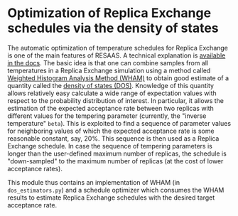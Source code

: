 # Optimization of Replica Exchange schedules via the density of states
The automatic optimization of temperature schedules for Replica Exchange is one of the main features of RESAAS.
A technical explanation is [available in the docs](../../docs/density_of_states_methods.pdf).
The basic idea is that one can combine samples from all temperatures in a Replica Exchange simulation using a method called [Weighted Histogram Analysis Method (WHAM)](https://www.semanticscholar.org/paper/Evaluation-of-marginal-likelihoods-via-the-density-Habeck/bbfdb49fa8fc31088d7514a6b684dec8230e4d6a) to obtain good estimate of a quantity called the [density of states (DOS)](https://en.wikipedia.org/wiki/Density_of_states).
Knowledge of this quantity allows relatively easy calculate a wide range of expectation values with respect to the probability distribution of interest.
In particular, it allows the estimation of the expected acceptance rate between two replicas with different values for the tempering parameter (currently, the "inverse temperature" `beta`).
This is exploited to find a sequence of parameter values for neighboring values of which the expected acceptance rate is some reasonable constant, say, 20%.
This sequence is then used as a Replica Exchange schedule.
In case the sequence of tempering parameters is longer than the user-defined maximum number of replicas, the schedule is "down-sampled" to the maximum number of replicas (at the cost of lower acceptance rates).


This module thus contains an implementation of WHAM (in `dos_estimators.py`) and a schedule optimizer which consumes the WHAM results to estimate Replica Exchange schedules with the desired target acceptance rate.
